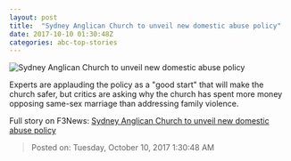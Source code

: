 ```yaml
---
layout: post
title:  "Sydney Anglican Church to unveil new domestic abuse policy"
date: 2017-10-10 01:30:48Z
categories: abc-top-stories
---
```


![Sydney Anglican Church to unveil new domestic abuse policy](http://www.abc.net.au/news/image/9033568-1x1-700x700.jpg)

Experts are applauding the policy as a "good start" that will make the church safer, but critics are asking why the church has spent more money opposing same-sex marriage than addressing family violence.


Full story on F3News: [Sydney Anglican Church to unveil new domestic abuse policy](http://www.f3nws.com/n/uYcuZB)

> Posted on: Tuesday, October 10, 2017 1:30:48 AM
